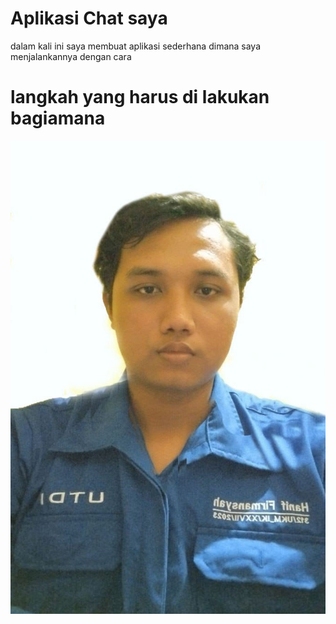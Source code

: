 # Aplikasi Chat saya 

dalam kali ini saya membuat aplikasi sederhana dimana saya menjalankannya dengan cara 
# langkah yang harus di lakukan bagiamana 

![Hanif](https://github.com/Hanif304/Project-Web/blob/master/hanif.jpeg)


